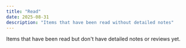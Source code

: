 ```yaml
---
title: "Read"
date: 2025-08-31
description: "Items that have been read without detailed notes"
---
```


Items that have been read but don't have detailed notes or reviews yet.